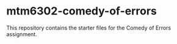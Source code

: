 # mtm6302-comedy-of-errors
This repository contains the starter files for the Comedy of Errors assignment.
